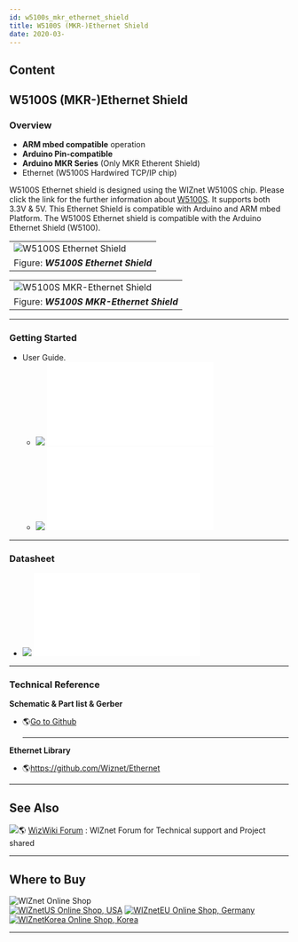 ```yaml
---
id: w5100s_mkr_ethernet_shield
title: W5100S (MKR-)Ethernet Shield
date: 2020-03-
---
```



## Content
## W5100S (MKR-)Ethernet Shield

### Overview

  - **ARM mbed compatible** operation
  - **Arduino Pin-compatible**
  - **Arduino MKR Series** (Only MKR Etherent Shield)
  - Ethernet (W5100S Hardwired TCP/IP chip)

W5100S Ethernet shield is designed using the WIZnet W5100S chip. Please
click the link for the further information about
[W5100S](). It supports both 3.3V & 5V. This
Ethernet Shield is compatible with Arduino and ARM mbed Platform. The
W5100S Ethernet shield is compatible with the Arduino Ethernet Shield
(W5100).

|                                                                                          |
| ---------------------------------------------------------------------------------------- |
| ![W5100S Ethernet Shield](/osh/w5100s_ethernet_shield/start/w5100s_ethernet_shield1.png) |
| Figure: ***W5100S Ethernet Shield***                                                     |

|                                                                                                  |
| ------------------------------------------------------------------------------------------------ |
| ![W5100S MKR-Ethernet Shield](/osh/w5100s_ethernet_shield/start/w5100s_mkr-ethernet_shield1.png) |
| Figure: ***W5100S MKR-Ethernet Shield***                                                         |

-----

### Getting Started

  - User Guide.
      - ![](/products/w5500/w5500_evb/icons/download.png)
        ![Korean](/osh/w5100s_ethernet_shield/start/w5100s_ethernet_shield_ug_v002k.pdf)
      - ![](/products/w5500/w5500_evb/icons/download.png)
        ![English](/osh/w5100s_ethernet_shield/start/w5100s_ethernet_shield_ug_v002e.pdf)

-----

### Datasheet

  - ![](/products/w5500/w5500_evb/icons/download.png)
    ![Download](/osh/w5100s_ethernet_shield/start/w5100s_ethernet_shield_ds_v100e.pdf)

-----

### Technical Reference

 **Schematic & Part list & Gerber**

  - 🌎[Go to
    Github](https://github.com/Wiznet/Hardware-Files-of-WIZnet/tree/master/08_OSHW)
    
    -----

**Ethernet Library**

  - 🌎<https://github.com/Wiznet/Ethernet>

-----

## See Also

![](/products/w5500/w5500_evb/icons/link.png)🌎 [WizWiki
Forum](http://www.wizwiki.net/forum) : WIZnet Forum for Technical
support and Project shared

-----

## Where to Buy

![WIZnet Online Shop](/products/w5500/buynow.png)  
[![WIZnetUS Online Shop,
USA](/products/w5500/w5500_evb/icons/dollar.png)](http://www.shopwiznet.com/)
[![WIZnetEU Online Shop,
Germany](/products/w5500/w5500_evb/icons/european-euro.png)](http://shop.wiznet.eu/)
[![WIZnetKorea Online Shop,
Korea](/products/w5500/w5500_evb/icons/won.png)](http://shop.wiznet.co.kr/)



-----
